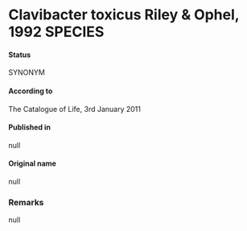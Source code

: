 Clavibacter toxicus Riley & Ophel, 1992 SPECIES
=======

#### Status
SYNONYM

#### According to
The Catalogue of Life, 3rd January 2011

#### Published in
null

#### Original name
null

### Remarks
null